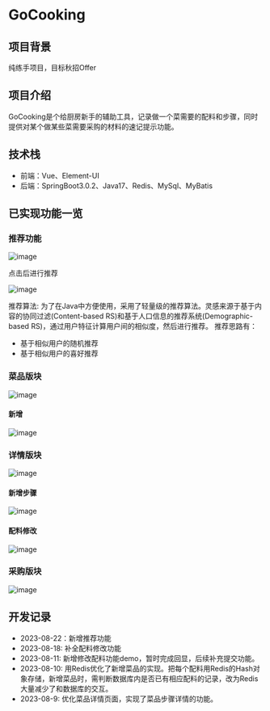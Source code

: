 # GoCooking
## 项目背景
纯练手项目，目标秋招Offer

## 项目介绍
GoCooking是个给厨房新手的辅助工具，记录做一个菜需要的配料和步骤，同时提供对某个做某些菜需要采购的材料的速记提示功能。

## 技术栈
- 前端：Vue、Element-UI
- 后端：SpringBoot3.0.2、Java17、Redis、MySql、MyBatis

## 已实现功能一览

### 推荐功能
![image](https://github.com/PocketSWPU/GoCooking/assets/107466625/01eb778b-c7d0-4fdb-a058-1009d18bd5da)

点击后进行推荐

![image](https://github.com/PocketSWPU/GoCooking/assets/107466625/e656996d-5c91-46ac-aec3-e1f19165eb5e)

推荐算法: 为了在Java中方便使用，采用了轻量级的推荐算法。灵感来源于基于内容的协同过滤(Content-based RS)和基于人口信息的推荐系统(Demographic-based RS)，通过用户特征计算用户间的相似度，然后进行推荐。
推荐思路有：
- 基于相似用户的随机推荐
- 基于相似用户的喜好推荐


### 菜品版块
![image](https://github.com/PocketSWPU/GoCooking/assets/107466625/65ee52dd-86a7-4d1f-8c6e-a2606492900b)
#### 新增
![image](https://github.com/PocketSWPU/GoCooking/assets/107466625/243ff600-75c3-4d92-a8a5-c456ca223b4b)

### 详情版块
![image](https://github.com/PocketSWPU/GoCooking/assets/107466625/dc0313b0-eef7-4386-9598-1efa43d3cb4f)
#### 新增步骤
![image](https://github.com/PocketSWPU/GoCooking/assets/107466625/e5db5fda-54e0-4772-9f1d-d7248d9e3e5d)
#### 配料修改
![image](https://github.com/PocketSWPU/GoCooking/assets/107466625/781013d0-2319-452d-818e-abb15f6a1615)


### 采购版块
![image](https://github.com/PocketSWPU/GoCooking/assets/107466625/0b929a96-d00f-4c60-829d-eaa0c0c45ffa)


## 开发记录
- 2023-08-22：新增推荐功能
- 2023-08-18: 补全配料修改功能
- 2023-08-11: 新增修改配料功能demo，暂时完成回显，后续补充提交功能。
- 2023-08-10: 用Redis优化了新增菜品的实现。把每个配料用Redis的Hash对象存储，新增菜品时，需判断数据库内是否已有相应配料的记录，改为Redis大量减少了和数据库的交互。
- 2023-08-9: 优化菜品详情页面，实现了菜品步骤详情的功能。
